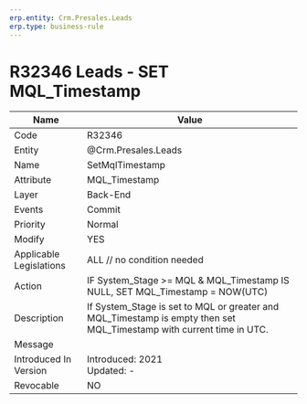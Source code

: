 ```yaml
---
erp.entity: Crm.Presales.Leads
erp.type: business-rule
---
```

# R32346 Leads - SET MQL_Timestamp

| Name | Value |
| ---- | ----- |
| Code | R32346 |
| Entity | @Crm.Presales.Leads |
| Name | SetMqlTimestamp |
| Attribute | MQL_Timestamp |
| Layer | Back-End                                        |
| Events | Commit |
| Priority | Normal |
| Modify | YES |
| Applicable Legislations | ALL // no condition needed |
| Action | IF System_Stage >= MQL & MQL_Timestamp IS NULL, SET MQL_Timestamp = NOW(UTC) |
| Description | If System_Stage is set to MQL or greater and MQL_Timestamp is empty then set MQL_Timestamp with current time in UTC. |
| Message |                                                              |
| Introduced In Version | Introduced: 2021<BR>Updated: - |
| Revocable | NO                                                           |
